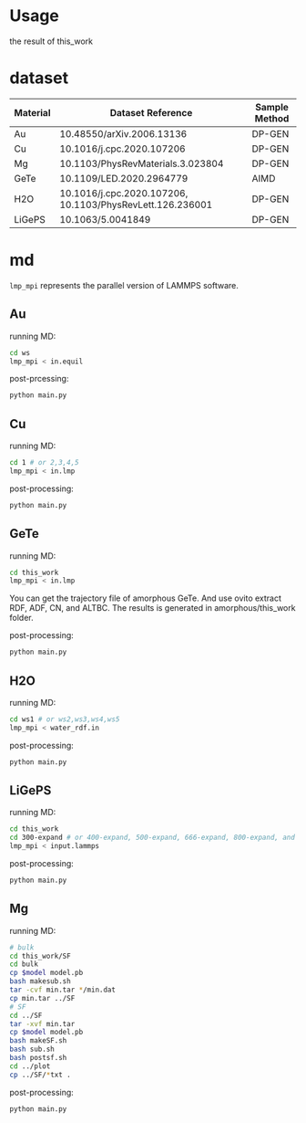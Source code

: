 

# Usage

the result of this_work

# dataset

| Material | Dataset Reference | Sample Method |
| -- | -- | -- |
| Au | 10.48550/arXiv.2006.13136 | DP-GEN |
| Cu | 10.1016/j.cpc.2020.107206 | DP-GEN |
| Mg | 10.1103/PhysRevMaterials.3.023804 | DP-GEN |
| GeTe | 10.1109/LED.2020.2964779 | AIMD |
| H2O | 10.1016/j.cpc.2020.107206, 10.1103/PhysRevLett.126.236001 | DP-GEN |
| LiGePS | 10.1063/5.0041849 | DP-GEN |

# md

`lmp_mpi` represents the parallel version of LAMMPS software.


## Au

running MD:

``` bash
cd ws
lmp_mpi < in.equil
```

post-prcessing:

``` bash
python main.py
```

## Cu

running MD:

``` bash
cd 1 # or 2,3,4,5
lmp_mpi < in.lmp
```

post-processing:

``` bash
python main.py
```

## GeTe

running MD:

``` bash
cd this_work
lmp_mpi < in.lmp
```

You can get the trajectory file of amorphous GeTe.
And use ovito extract RDF, ADF, CN, and ALTBC.
The results is generated in amorphous/this_work folder.

post-processing:

``` bash
python main.py
```

## H2O

running MD:

``` bash
cd ws1 # or ws2,ws3,ws4,ws5
lmp_mpi < water_rdf.in
```

post-processing:

``` bash
python main.py
```

## LiGePS

running MD:

``` bash
cd this_work
cd 300-expand # or 400-expand, 500-expand, 666-expand, 800-expand, and 1000-expand
lmp_mpi < input.lammps
```

post-processing:

``` bash
python main.py
```

## Mg

running MD:

``` bash
# bulk
cd this_work/SF
cd bulk
cp $model model.pb
bash makesub.sh
tar -cvf min.tar */min.dat
cp min.tar ../SF
# SF
cd ../SF
tar -xvf min.tar
cp $model model.pb
bash makeSF.sh
bash sub.sh
bash postsf.sh
cd ../plot
cp ../SF/*txt .
```

post-processing:

``` bash
python main.py
```

